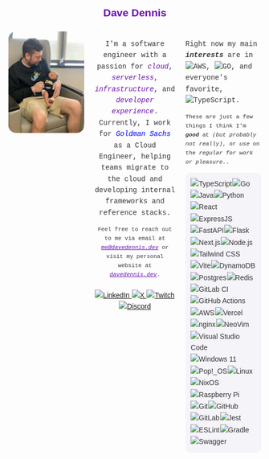 <!--
   Hello and welcome to my super awesome GitHub `about me` profile (https://docs.github.com/en/account-and-profile/setting-up-and-managing-your-github-profile/customizing-your-profile/about-your-profile). Shields are all taken from here, https://github.com/Ileriayo/markdown-badges.
   -->
<body style="font-family: Arial, sans-serif; line-height: 1.6; color: #333;">
   <div align="center" style="margin-bottom: 20px;">
      <h2 style="color: #6A0DAD;">Dave Dennis</h2>
   </div>
   <div style="display: flex; justify-content: center; align-items: flex-start;">
      <div style="width: 30%; padding-right: 10px;">
         <!-- Profile Picture -->
         <img src="assets/me-and-little-david.jpg" alt="Dave Dennis" style="width: 100%; border-radius: 15px;">
      </div>
      <div style="flex: 1; max-width: 40%; padding: 0 10px;">
         <div align="center">
            <!-- About Me Section -->
            <section id="about-me" style="font-family: 'Courier New', monospace; font-size: 1em;">
               <p>I'm a software engineer with a passion for <em><span style="color: #6A0DAD;">cloud</span></em>, <em><span style="color: #6A0DAD;">serverless</span></em>, <em><span style="color: #6A0DAD;">infrastructure</span></em>, and <em><span style="color: #6A0DAD;">developer experience</span></em>. Currently, I work for <em><span style="color: #0000FF;">Goldman Sachs</span></em> as a Cloud Engineer, helping teams migrate to the cloud and developing internal frameworks and reference stacks.</p>
               <p style="font-size: .8em">Feel free to reach out to me via email at <a href="mailto:me@davedennis.dev" style="color: #6A0DAD;"><em>me@davedennis.dev</em></a> or visit my personal website at <a href="https://davedennis.dev" style="color: #6A0DAD;"><em>davedennis.dev</em></a>.</p>
            </section>
            <!-- Social Links Section -->
            <section id="social-links" style="margin: 20px 0;">
               <a href="https://www.linkedin.com/in/davedennis93/" style="margin-right: 0.5px;">
               <img src="https://img.shields.io/badge/linkedin-%230077B5.svg?style=for-the-badge&logo=linkedin&logoColor=white" alt="LinkedIn">
               </a>
               <a href="https://x.com/DaveVED_" style="margin-right: 0.5px;">
               <img src="https://img.shields.io/badge/X-%23000000.svg?style=for-the-badge&logo=X&logoColor=white" alt="X">
               </a>
               <a href="https://www.twitch.tv/daveved" style="margin-right: 0.5px;">
               <img src="https://img.shields.io/badge/Twitch-%239146FF.svg?style=for-the-badge&logo=Twitch&logoColor=white" alt="Twitch">
               </a>
               <a href="https://discordapp.com/users/daveved/">
               <img src="https://img.shields.io/badge/Discord-%235865F2.svg?style=for-the-badge&logo=discord&logoColor=white" alt="Discord">
               </a>
            </section>
         </div>
      </div>
      <div style="width: 30%; padding-left: 10px;">
         <div align="left">
            <!-- Tech Interests Section -->
            <p style="font-family: 'Courier New', monospace; font-size: 1em;">Right now my main <b><em>interests</em></b> are in <img src="https://img.shields.io/badge/AWS-%23FF9900.svg?style=for-the-badge&logo=amazon-aws&logoColor=white" alt="AWS">, <img src="https://img.shields.io/badge/go-%2300ADD8.svg?style=for-the-badge&logo=go&logoColor=white" alt="GO">, and everyone's favorite, <img src="https://img.shields.io/badge/typescript-%23007ACC.svg?style=for-the-badge&logo=typescript&logoColor=white" alt="TypeScript">.
            </p>
            <p style="font-family: 'Courier New', monospace; font-size: .8em;">These are just a few things I think I'm <b><em>good</em></b> at <em>(but probably not really)</em>, or <em>use</em> on the <em>regular for work or pleasure.</em>.</p>
            <!-- Tech Stack Section -->
            <section id="tech-stack" style="background-color: #f4f4f9; padding: 10px; border-radius: 10px;">
               <div style="display: flex; flex-wrap: wrap;">
                  <div style="margin: .5px;">
                     <img src="https://img.shields.io/badge/typescript-%23007ACC.svg?style=for-the-badge&logo=typescript&logoColor=white" alt="TypeScript">
                  </div>
                  <div style="margin: .5px;">
                     <img src="https://img.shields.io/badge/go-%2300ADD8.svg?style=for-the-badge&logo=go&logoColor=white" alt="Go">
                  </div>
                  <div style="margin: .5px;">
                     <img src="https://img.shields.io/badge/java-%23ED8B00.svg?style=for-the-badge&logo=openjdk&logoColor=white" alt="Java">
                  </div>
                  <div style="margin: .5px;">
                     <img src="https://img.shields.io/badge/python-3670A0?style=for-the-badge&logo=python&logoColor=ffdd54" alt="Python">
                  </div>
                  <div style="margin: .5px;">
                     <img src="https://img.shields.io/badge/react-%2361DAFB.svg?style=for-the-badge&logo=react&logoColor=black" alt="React">
                  </div>
                  <div style="margin: .5px;">
                     <img src="https://img.shields.io/badge/express.js-%23404d59.svg?style=for-the-badge&logo=express&logoColor=%2361DAFB" alt="ExpressJS">
                  </div>
                  <div style="margin: .5px;">
                     <img src="https://img.shields.io/badge/FastAPI-005571?style=for-the-badge&logo=fastapi" alt="FastAPI">
                  </div>
                  <div style="margin: .5px;">
                     <img src="https://img.shields.io/badge/flask-%23000.svg?style=for-the-badge&logo=flask&logoColor=white" alt="Flask">
                  </div>
                  <div style="margin: .5px;">
                     <img src="https://img.shields.io/badge/Next-black?style=for-the-badge&logo=next.js&logoColor=white" alt="Next.js">
                  </div>
                  <div style="margin: .5px;">
                     <img src="https://img.shields.io/badge/node.js-6DA55F?style=for-the-badge&logo=node.js&logoColor=white" alt="Node.js">
                  </div>
                  <div style="margin: .5px;">
                     <img src="https://img.shields.io/badge/tailwindcss-%2338B2AC.svg?style=for-the-badge&logo=tailwind-css&logoColor=white" alt="Tailwind CSS">
                  </div>
                  <div style="margin: .5px;">
                     <img src="https://img.shields.io/badge/vite-%23646CFF.svg?style=for-the-badge&logo=vite&logoColor=white" alt="Vite">
                  </div>
                  <div style="margin: .5px;">
                     <img src="https://img.shields.io/badge/Amazon%20DynamoDB-4053D6?style=for-the-badge&logo=Amazon%20DynamoDB&logoColor=white)" alt="DynamoDB">
                  </div>
                  <div style="margin: .5px;">
                     <img src="https://img.shields.io/badge/postgres-%23316192.svg?style=for-the-badge&logo=postgresql&logoColor=white" alt="Postgres">
                  </div>
                  <div style="margin: .5px;">
                     <img src="https://img.shields.io/badge/redis-%23DD0031.svg?style=for-the-badge&logo=redis&logoColor=white" alt="Redis">
                  </div>
                  <div style="margin: .5px;">
                     <img src="https://img.shields.io/badge/gitlab%20ci-%23181717.svg?style=for-the-badge&logo=gitlab&logoColor=white)" alt="GitLab CI">
                  </div>
                  <div style="margin: .5px;">
                     <img src="https://img.shields.io/badge/github%20actions-%232671E5.svg?style=for-the-badge&logo=githubactions&logoColor=white" alt="GitHub Actions">
                  </div>
                  <div style="margin: .5px;">
                     <img src="https://img.shields.io/badge/AWS-%23FF9900.svg?style=for-the-badge&logo=amazon-aws&logoColor=white" alt="AWS">
                  </div>
                  <div style="margin: .5px;">
                     <img src="https://img.shields.io/badge/vercel-%23000000.svg?style=for-the-badge&logo=vercel&logoColor=white" alt="Vercel">
                  </div>
                  <div style="margin: .5px;">
                     <img src="https://img.shields.io/badge/nginx-%23009639.svg?style=for-the-badge&logo=nginx&logoColor=white" alt="nginx">
                  </div>
                  <div style="margin: .5px;">
                     <img src="https://img.shields.io/badge/NeoVim-%2357A143.svg?&style=for-the-badge&logo=neovim&logoColor=white" alt="NeoVim">
                  </div>
                  <div style="margin: .5px;">
                     <img src="https://img.shields.io/badge/Visual%20Studio%20Code-0078d7.svg?style=for-the-badge&logo=visual-studio-code&logoColor=white" alt="Visual Studio Code">
                  </div>
                  <div style="margin: .5px;">
                     <img src="https://img.shields.io/badge/Windows%2011-%230079d5.svg?style=for-the-badge&logo=Windows%2011&logoColor=white" alt="Windows 11">
                  </div>
                  <div style="margin: .5px;">
                     <img src="https://img.shields.io/badge/Pop!_OS-48B9C7?style=for-the-badge&logo=Pop!_OS&logoColor=white" alt="Pop!_OS">
                  </div>
                  <div style="margin: .5px;">
                     <img src="https://img.shields.io/badge/Linux-FCC624?style=for-the-badge&logo=linux&logoColor=black" alt="Linux">
                  </div>
                  <div style="margin: .5px;">
                     <img src="https://img.shields.io/badge/NIXOS-5277C3.svg?style=for-the-badge&logo=NixOS&logoColor=white" alt="NixOS">
                  </div>
                  <div style="margin: .5px;">
                     <img src="https://img.shields.io/badge/-RaspberryPi-C51A4A?style=for-the-badge&logo=Raspberry-Pi" alt="Raspberry Pi">
                  </div>
                  <div style="margin: .5px;">
                     <img src="https://img.shields.io/badge/git-%23F05033.svg?style=for-the-badge&logo=git&logoColor=white" alt="Git">
                  </div>
                  <div style="margin: .5px;">
                     <img src="https://img.shields.io/badge/github-%23121011.svg?style=for-the-badge&logo=github&logoColor=white" alt="GitHub">
                  </div>
                  <div style="margin: .5px;">
                     <img src="https://img.shields.io/badge/gitlab-%23181717.svg?style=for-the-badge&logo=gitlab&logoColor=white" alt="GitLab">
                  </div>
                  <div style="margin: .5px;">
                     <img src="https://img.shields.io/badge/-jest-%23C21325?style=for-the-badge&logo=jest&logoColor=white" alt="Jest">
                  </div>
                  <div style="margin: .5px;">
                     <img src="https://img.shields.io/badge/ESLint-4B3263?style=for-the-badge&logo=eslint&logoColor=white" alt="ESLint">
                  </div>
                  <div style="margin: .5px;">
                     <img src="https://img.shields.io/badge/Gradle-02303A.svg?style=for-the-badge&logo=Gradle&logoColor=white" alt="Gradle">
                  </div>
                  <div style="margin: .5px;">
                     <img src="https://img.shields.io/badge/-Swagger-%23Clojure?style=for-the-badge&logo=swagger&logoColor=white" alt="Swagger">
                  </div>
               </div>
            </section>
         </div>
      </div>
   </div>
</body>
